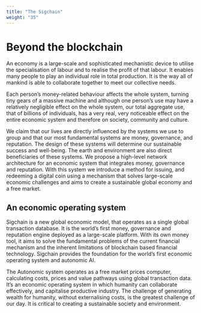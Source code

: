 ```yaml
---
title: "The Sigchain"
weight: "35"
---
```


# Beyond the blockchain

An economy is a large-scale and sophisticated mechanistic device to utilise the specialisation of labour and to realise the profit of that labour. It enables many people to play an individual role in total production. It is the way all of mankind is able to collaborate together to meet our collective needs.

Each person’s money-related behaviour affects the whole system, turning tiny gears of a massive machine and although one person’s use may have a relatively negligible effect on the whole system, our total aggregate use, that of billions of individuals, has a very real, very noticeable effect on the entire economic system and therefore on society, community and culture.

We claim that our lives are directly influenced by the systems we use to group and that our most fundamental systems are money, governance, and reputation. The design of these systems will determine our sustainable success and well-being. The earth and environment are also direct beneficiaries of these systems.
We propose a high-level network architecture for an economic system that integrates money, governance and reputation. With this system we introduce a method for issuing, and redeeming a digital coin using a mechanism that solves large-scale economic challenges and aims to create a sustainable global economy and a free market.

## An economic operating system

Sigchain is a new global economic model, that operates as a single global transaction database. It is the world’s first money, governance and reputation engine deployed as a large-scale platform. With its own money tool, it aims to solve the fundamental problems of the current financial mechanism and the inherent limitations of blockchain based financial technology. Sigchain provides the foundation for the world’s first economic operating system and autonomic AI.

The Autonomic system operates as a free market prices computer, calculating costs, prices and value pathways using global transaction data. It’s an economic operating system in which humanity can collaborate effectively, and capitalise productive industry. The challenge of generating wealth for humanity, without externalising costs, is the greatest challenge of our day. It is critical to creating a sustainable society and environment.
